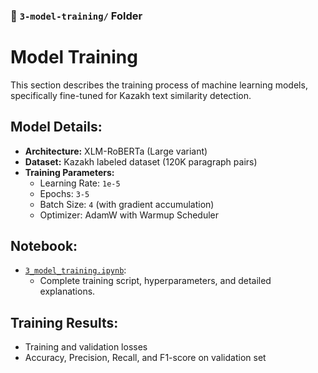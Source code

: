### 📁 `3-model-training/` Folder

# Model Training
This section describes the training process of machine learning models, specifically fine-tuned for Kazakh text similarity detection.

## Model Details:
- **Architecture:** XLM-RoBERTa (Large variant)
- **Dataset:** Kazakh labeled dataset (120K paragraph pairs)
- **Training Parameters:**
  - Learning Rate: `1e-5`
  - Epochs: `3-5`
  - Batch Size: `4` (with gradient accumulation)
  - Optimizer: AdamW with Warmup Scheduler

## Notebook:
- [`3_model_training.ipynb`](3_model_training.ipynb):
  - Complete training script, hyperparameters, and detailed explanations.

## Training Results:
- Training and validation losses
- Accuracy, Precision, Recall, and F1-score on validation set

